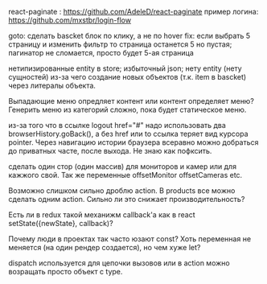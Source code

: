 react-paginate : https://github.com/AdeleD/react-paginate
пример логина: https://github.com/mxstbr/login-flow



goto: сделать bascket блок по клику, а не по hover
fix: если выбрать 5 страницу и изменить фильтр то страница останется 5 но пустая; пагинатор не сломается, просто будет 5-ая страница

нетипизированные entity в store; избыточный json; нету entity (нету сущностей) из-за чего создание новых объектов (т.к. item в bascket) через литералы объекта.

Выпадающие меню опредляет контент или контент определяет меню? Генерить меню из категорий сложно, пока будет статическое меню.

из-за того что в ссылке logout href="#" надо использовать два browserHistory.goBack(), а без href или to ссылка теряет вид курсора pointer. Через навигацию истории браузера всеравно можно добраться до приватных часте, после выхода. Не знаю как пофксить.

сделать один стор (один массив) для мониторов и камер или для кажжого свой. Так же переменные offsetMonitor offsetCameras etc.

Возможно слишком сильно дроблю action. В products все можно сделать одним action. Сильно ли это снижает производительность?

Есть ли в redux такой механижм callback'a как в react setState({newState}, callback)?

Почему люди в проектах так часто юзают const? Хоть переменная не меняется (на один рендер создается), но чем хуже let?

dispatch используется для цепочки вызовов или в action можно возращать просто объект с type.
